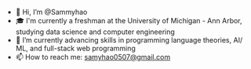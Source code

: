 - 👋 Hi, I’m @Sammyhao
- 🎓 I'm currently a freshman at the University of Michigan - Ann Arbor, studying data science and computer engineering
- 🌱 I’m currently advancing skills in programming language theories, AI/ ML, and full-stack web programming
- 📫 How to reach me: samyhao0507@gmail.com

<!---
Sammyhao/Sammyhao is a ✨ special ✨ repository because its `README.md` (this file) appears on your GitHub profile.
You can click the Preview link to take a look at your changes.
--->
